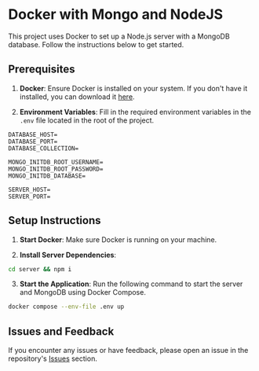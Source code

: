 # Docker with Mongo and NodeJS

This project uses Docker to set up a Node.js server with a MongoDB database. Follow the instructions below to get started.

## Prerequisites

1. **Docker**: Ensure Docker is installed on your system. If you don't have it installed, you can download it [here](https://www.docker.com/get-started).

2. **Environment Variables**: Fill in the required environment variables in the `.env` file located in the root of the project.

```plaintext
DATABASE_HOST=
DATABASE_PORT=
DATABASE_COLLECTION=

MONGO_INITDB_ROOT_USERNAME=
MONGO_INITDB_ROOT_PASSWORD=
MONGO_INITDB_DATABASE=

SERVER_HOST=
SERVER_PORT=
```

## Setup Instructions

1. **Start Docker**: Make sure Docker is running on your machine.

2. **Install Server Dependencies**:

```bash
cd server && npm i
```

3. **Start the Application**: Run the following command to start the server and MongoDB using Docker Compose.

```bash
docker compose --env-file .env up
```

## Issues and Feedback

If you encounter any issues or have feedback, please open an issue in the repository's [Issues](#) section.
